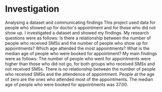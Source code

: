 # Investigation
Analysing a dataset and communicating findings
This project used data for people who showed up for doctor's appointment and for those who did not show up.
I investigated a dataset and showed my findings.
My research questions were as follows: Is there a relationship between the number of people who received SMSs and the number of people who show up for appointments?
Which age attended the most appointments?
What is the median age of people who were booked for appointment?
My main findings were as follows: The number of people who went for appointments were higher than those who did not go, for both groups who received SMSs and not received SMSs. There is no relationship between the number of people who received SMSs and the attendence of appointment. People at the age of zero are the ones who attended most of the appointments. The median age of people who were booked for appointments was 37.00.

